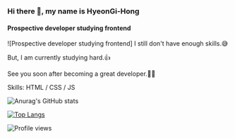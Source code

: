 ### Hi there 👋, my name is HyeonGi-Hong
#### Prospective developer studying frontend
![Prospective developer studying frontend]
I still don't have enough skills.😅

But, I am currently studying hard.👍

See you soon after becoming a great developer.👏👏

Skills: HTML / CSS / JS


![Anurag's GitHub stats](https://github-readme-stats.vercel.app/api?username=HyeonGi-Hong&theme=dark&show_icons=true)

[![Top Langs](https://github-readme-stats.vercel.app/api/top-langs/?username=HyeonGi-Hong&layout=compact)](https://github.com/anuraghazra/github-readme-stats)

![Profile views](https://gpvc.arturio.dev/HyeonGi-Hong)  

